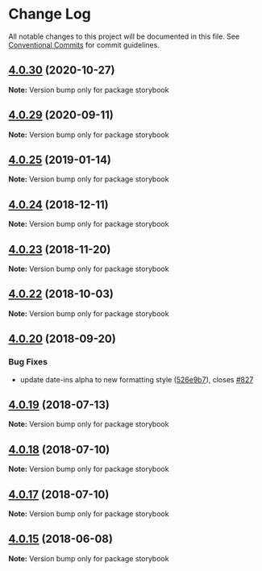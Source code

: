 # Change Log

All notable changes to this project will be documented in this file.
See [Conventional Commits](https://conventionalcommits.org) for commit guidelines.

<a name="4.0.30"></a>
## [4.0.30](https://github.com/jquense/react-widgets/compare/storybook@4.0.29...storybook@4.0.30) (2020-10-27)




**Note:** Version bump only for package storybook

<a name="4.0.29"></a>
## [4.0.29](https://github.com/jquense/react-widgets/compare/storybook@4.0.28...storybook@4.0.29) (2020-09-11)




**Note:** Version bump only for package storybook

<a name="4.0.25"></a>
## [4.0.25](https://github.com/jquense/react-widgets/compare/storybook@4.0.24...storybook@4.0.25) (2019-01-14)




**Note:** Version bump only for package storybook

<a name="4.0.24"></a>
## [4.0.24](https://github.com/jquense/react-widgets/compare/storybook@4.0.23...storybook@4.0.24) (2018-12-11)




**Note:** Version bump only for package storybook

<a name="4.0.23"></a>
## [4.0.23](https://github.com/jquense/react-widgets/compare/storybook@4.0.22...storybook@4.0.23) (2018-11-20)




**Note:** Version bump only for package storybook

<a name="4.0.22"></a>
## [4.0.22](https://github.com/jquense/react-widgets/compare/storybook@4.0.21...storybook@4.0.22) (2018-10-03)




**Note:** Version bump only for package storybook

<a name="4.0.20"></a>
## [4.0.20](https://github.com/jquense/react-widgets/compare/storybook@4.0.19...storybook@4.0.20) (2018-09-20)


### Bug Fixes

* update date-ins alpha to new formatting style ([526e9b7](https://github.com/jquense/react-widgets/commit/526e9b7)), closes [#827](https://github.com/jquense/react-widgets/issues/827)




<a name="4.0.19"></a>
## [4.0.19](https://github.com/jquense/react-widgets/compare/storybook@4.0.18...storybook@4.0.19) (2018-07-13)




**Note:** Version bump only for package storybook

<a name="4.0.18"></a>
## [4.0.18](https://github.com/jquense/react-widgets/compare/storybook@4.0.17...storybook@4.0.18) (2018-07-10)




**Note:** Version bump only for package storybook

<a name="4.0.17"></a>
## [4.0.17](https://github.com/jquense/react-widgets/compare/storybook@4.0.16...storybook@4.0.17) (2018-07-10)




**Note:** Version bump only for package storybook

<a name="4.0.15"></a>
## [4.0.15](https://github.com/jquense/react-widgets/compare/storybook@4.0.14...storybook@4.0.15) (2018-06-08)




**Note:** Version bump only for package storybook

